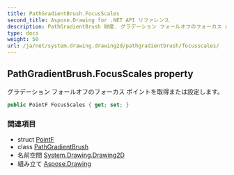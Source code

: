 ```yaml
---
title: PathGradientBrush.FocusScales
second_title: Aspose.Drawing for .NET API リファレンス
description: PathGradientBrush 財産. グラデーション フォールオフのフォーカス ポイントを取得または設定します
type: docs
weight: 50
url: /ja/net/system.drawing.drawing2d/pathgradientbrush/focusscales/
---
```

## PathGradientBrush.FocusScales property

グラデーション フォールオフのフォーカス ポイントを取得または設定します。

```csharp
public PointF FocusScales { get; set; }
```

### 関連項目

* struct [PointF](../../../system.drawing/pointf/)
* class [PathGradientBrush](../)
* 名前空間 [System.Drawing.Drawing2D](../../pathgradientbrush/)
* 組み立て [Aspose.Drawing](../../../)



